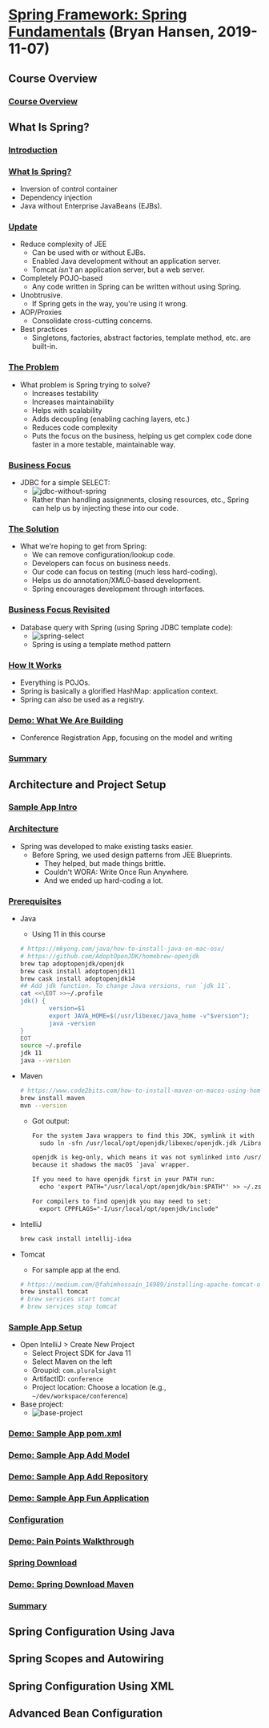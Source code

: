 # [Spring Framework: Spring Fundamentals](https://app.pluralsight.com/library/courses/spring-framework-spring-fundamentals/table-of-contents) (Bryan Hansen, 2019-11-07)

## Course Overview

### [Course Overview](https://app.pluralsight.com/player?course=spring-framework-spring-fundamentals&author=bryan-hansen&name=1439a9c1-60c5-4956-a328-a28f8ede770a&clip=0&mode=live)

## What Is Spring?

### [Introduction](https://app.pluralsight.com/course-player?clipId=5791f49e-b50a-4bf7-8c12-b8f629f3db35)

### [What Is Spring?](https://app.pluralsight.com/course-player?clipId=dada1f08-0d6e-4b14-8b33-32ae34d8b659)

- Inversion of control container
- Dependency injection
- Java without Enterprise JavaBeans (EJBs).

### [Update](https://app.pluralsight.com/course-player?clipId=eb820f09-4649-4438-ac7e-503ffaa65145)

- Reduce complexity of JEE
  - Can be used with or without EJBs.
  - Enabled Java development without an application server.
  - Tomcat _isn't_ an application server, but a web server.
- Completely POJO-based
  - Any code written in Spring can be written without using Spring.
- Unobtrusive.
  - If Spring gets in the way, you're using it wrong.
- AOP/Proxies
  - Consolidate cross-cutting concerns.
- Best practices
  - Singletons, factories, abstract factories, template method, etc. are built-in.

### [The Problem](https://app.pluralsight.com/course-player?clipId=f5fbe426-a5f0-4807-acfa-000afc154c49)

- What problem is Spring trying to solve?
  - Increases testability
  - Increases maintainability
  - Helps with scalability
  - Adds decoupling (enabling caching layers, etc.)
  - Reduces code complexity
  - Puts the focus on the business, helping us get complex code done faster in a more testable, maintainable way.

### [Business Focus](https://app.pluralsight.com/course-player?clipId=644287f1-37c1-443f-8c60-34cccf6f1735)

- JDBC for a simple SELECT:
  - ![jdbc-without-spring](2020-04-29-10-51-09.png)
  - Rather than handling assignments, closing resources, etc., Spring can help us by injecting these into our code.

### [The Solution](https://app.pluralsight.com/course-player?clipId=30610e74-2f2e-4606-ae48-c501f8339223)

- What we're hoping to get from Spring:
  - We can remove configuration/lookup code.
  - Developers can focus on business needs.
  - Our code can focus on testing (much less hard-coding).
  - Helps us do annotation/XML0-based development.
  - Spring encourages development through interfaces.

### [Business Focus Revisited](https://app.pluralsight.com/course-player?clipId=755c7758-02da-4ba5-bd17-b319a7b66677)

- Database query with Spring (using Spring JDBC template code):
  - ![spring-select](2020-04-29-10-55-57.png)
  - Spring is using a template method pattern

### [How It Works](https://app.pluralsight.com/course-player?clipId=3775f3b5-afd8-421b-9904-b908d15dc511)

- Everything is POJOs.
- Spring is basically a glorified HashMap: application context.
- Spring can also be used as a registry.

### [Demo: What We Are Building](https://app.pluralsight.com/course-player?clipId=3ac86b96-9191-439b-9038-bcae2c2c2874)

- Conference Registration App, focusing on the model and writing

### [Summary](https://app.pluralsight.com/course-player?clipId=b5389b55-5baa-40e4-9e89-41a1992a4600)

## Architecture and Project Setup

### [Sample App Intro](https://app.pluralsight.com/course-player?clipId=522ffd33-bcbe-4c8e-82f6-ba0f35722c1b)

### [Architecture](https://app.pluralsight.com/course-player?clipId=a71de5f3-b60c-462d-bef2-a554428f194f)

- Spring was developed to make existing tasks easier.
  - Before Spring, we used design patterns from JEE Blueprints.
    - They helped, but made things brittle.
    - Couldn't WORA: Write Once Run Anywhere.
    - And we ended up hard-coding a lot.

### [Prerequisites](https://app.pluralsight.com/course-player?clipId=18120043-179d-4e21-9b23-864e16190df4)

- Java

  - Using 11 in this course

  ```sh
  # https://mkyong.com/java/how-to-install-java-on-mac-osx/
  # https://github.com/AdoptOpenJDK/homebrew-openjdk
  brew tap adoptopenjdk/openjdk
  brew cask install adoptopenjdk11
  brew cask install adoptopenjdk14
  ## Add jdk function. To change Java versions, run `jdk 11`.
  cat <<\EOT >>~/.profile
  jdk() {
          version=$1
          export JAVA_HOME=$(/usr/libexec/java_home -v"$version");
          java -version
  }
  EOT
  source ~/.profile
  jdk 11
  java --version
  ```

- Maven

  ```sh
  # https://www.code2bits.com/how-to-install-maven-on-macos-using-homebrew/
  brew install maven
  mvn --version
  ```

  - Got output:

    ```txt
    For the system Java wrappers to find this JDK, symlink it with
      sudo ln -sfn /usr/local/opt/openjdk/libexec/openjdk.jdk /Library/Java/JavaVirtualMachines/openjdk.jdk

    openjdk is keg-only, which means it was not symlinked into /usr/local,
    because it shadows the macOS `java` wrapper.

    If you need to have openjdk first in your PATH run:
      echo 'export PATH="/usr/local/opt/openjdk/bin:$PATH"' >> ~/.zshrc

    For compilers to find openjdk you may need to set:
      export CPPFLAGS="-I/usr/local/opt/openjdk/include"
    ```

- IntelliJ

  ```sh
  brew cask install intellij-idea
  ```

- Tomcat

  - For sample app at the end.

  ```sh
  # https://medium.com/@fahimhossain_16989/installing-apache-tomcat-on-macos-mojave-using-homebrew-28ce039b4b2e
  brew install tomcat
  # brew services start tomcat
  # brew services stop tomcat
  ```

### [Sample App Setup](https://app.pluralsight.com/course-player?clipId=2bb860ad-969e-4e9b-a9be-e74eba0552ce)

- Open IntelliJ > Create New Project
  - Select Project SDK for Java 11
  - Select Maven on the left
  - Groupid: `com.pluralsight`
  - ArtifactID: `conference`
  - Project location: Choose a location (e.g., `~/dev/workspace/conference`)
- Base project:
  - ![base-project](2020-04-29-13-22-51.png)

### [Demo: Sample App pom.xml]()

### [Demo: Sample App Add Model]()

### [Demo: Sample App Add Repository]()

### [Demo: Sample App Fun Application]()

### [Configuration]()

### [Demo: Pain Points Walkthrough]()

### [Spring Download]()

### [Demo: Spring Download Maven]()

### [Summary]()

## Spring Configuration Using Java

## Spring Scopes and Autowiring

## Spring Configuration Using XML

## Advanced Bean Configuration

